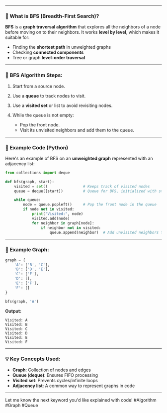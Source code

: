 
---

### 🔹 What is **BFS** (Breadth-First Search)?

**BFS** is a **graph traversal algorithm** that explores all the neighbors of a node before moving on to their neighbors. It works **level by level**, which makes it suitable for:

* Finding the **shortest path** in unweighted graphs
* Checking **connected components**
* Tree or graph **level-order traversal**

---

### 🔸 BFS Algorithm Steps:

1. Start from a source node.
2. Use a **queue** to track nodes to visit.
3. Use a **visited set** or list to avoid revisiting nodes.
4. While the queue is not empty:

   * Pop the front node.
   * Visit its unvisited neighbors and add them to the queue.

---

### 🔹 Example Code (Python)

Here's an example of BFS on an **unweighted graph** represented with an adjacency list:

```python
from collections import deque

def bfs(graph, start):
    visited = set()                # Keeps track of visited nodes
    queue = deque([start])         # Queue for BFS, initialized with start node

    while queue:
        node = queue.popleft()     # Pop the front node in the queue
        if node not in visited:
            print("Visited:", node)
            visited.add(node)
            for neighbor in graph[node]:
                if neighbor not in visited:
                    queue.append(neighbor)  # Add unvisited neighbors to the queue
```

---

### 🔸 Example Graph:

```python
graph = {
    'A': ['B', 'C'],
    'B': ['D', 'E'],
    'C': ['F'],
    'D': [],
    'E': ['F'],
    'F': []
}

bfs(graph, 'A')
```

**Output:**

```
Visited: A
Visited: B
Visited: C
Visited: D
Visited: E
Visited: F
```

---

### 💡 Key Concepts Used:

* **Graph**: Collection of nodes and edges
* **Queue (deque)**: Ensures FIFO processing
* **Visited set**: Prevents cycles/infinite loops
* **Adjacency list**: A common way to represent graphs in code

---

Let me know the next keyword you'd like explained with code!
#Algorithm #Graph #Queue